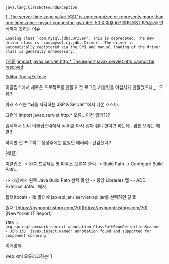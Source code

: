 ```java.lang.ClassNotFoundException```



[1. The server time zone value ‘KST’ is unrecognized or represents more than one time zone : mysql-connector-java 버전 5.1.X 이후 버전부터 KST 타임존을 인식하지 못하는 이슈](https://yenaworldblog.wordpress.com/2018/01/24/java-mysql-%EC%97%B0%EB%8F%99%EC%8B%9C-%EB%B0%9C%EC%83%9D%ED%95%98%EB%8A%94-%EC%97%90%EB%9F%AC-%EB%AA%A8%EC%9D%8C/)


```
Loading class `com.mysql.jdbc.Driver'. This is deprecated. The new driver class is `com.mysql.cj.jdbc.Driver'. The driver is automatically registered via the SPI and manual loading of the driver class is generally unnecessary.
```


[[오류] import javax.servlet.http.* The import javax.servlet.http cannot be resolved](https://nyhooni.tistory.com/70)

[Editor Tools/Eclipse](https://nyhooni.tistory.com/category/Editor%20Tools/Eclipse) 

이클립스에서 새로운 프로젝트를 만들고 첫 로그인 서블릿을 야심차게 만들었으나,,,, 오류!!  

아래 소스는 "뇌를 자극하는 JSP & Servlet"에서 나온 소스다.  

그런데 import javax.servlet.http.* 오류.. 이건 뭘까???  

검색해서 보니 이클립스내에서 path를 다시 잡아 줘야 한다고 하는데.. 암튼 오류는 해결!!

하지만 전 프로젝트 생성후에는 없었던 에러라.. 난감했다!!

  
  [해결]  

이클립스 -> 왼쪽 프로젝트 명 마우스 오른쪽 클릭 -> Build Path -> Configure Build Path..

-> 새창에서 왼쪽 Java Build Path 선택 확인 -> 중앙 Libraries 탭 -> ADD External JARs.. 에서

톰캣(tocat) - lib 폴더에 jsp-api.jar / servlet-api.jar를 선택하면 끝!!!!  


출처: [https://nyhooni.tistory.com/70](https://nyhooni.tistory.com/70) [NewYorker IT Report]  

```
INFO : org.springframework.context.annotation.ClassPathBeanDefinitionScanner - JSR-330 'javax.inject.Named' annotation found and supported for component scanning
```
이게멀까

web.xml 오류라고하는디 
<!--stackedit_data:
eyJoaXN0b3J5IjpbNzc4OTI1NjIzLC0xNDU4NTYyNzkxLDI5MD
IzODU4NywtMTIyODM5NzEyNyw4MDgxMzQzODEsLTEwNzQ3Nzc0
MjRdfQ==
-->